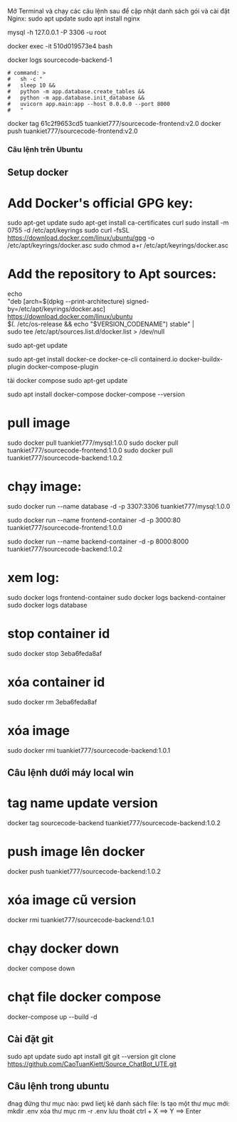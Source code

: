 Mở Terminal và chạy các câu lệnh sau để cập nhật danh sách gói và cài đặt Nginx:
sudo apt update
sudo apt install nginx

mysql -h 127.0.0.1 -P 3306 -u root

docker exec -it 510d019573e4 bash

docker logs sourcecode-backend-1

    # command: >
    #   sh -c "
    #   sleep 10 &&
    #   python -m app.database.create_tables &&
    #   python -m app.database.init_database &&
    #   uvicorn app.main:app --host 0.0.0.0 --port 8000
    #   "

docker tag 61c2f9653cd5 tuankiet777/sourcecode-frontend:v2.0
docker push tuankiet777/sourcecode-frontend:v2.0

### Câu lệnh trên Ubuntu

## Setup docker

# Add Docker's official GPG key:

sudo apt-get update
sudo apt-get install ca-certificates curl
sudo install -m 0755 -d /etc/apt/keyrings
sudo curl -fsSL https://download.docker.com/linux/ubuntu/gpg -o /etc/apt/keyrings/docker.asc
sudo chmod a+r /etc/apt/keyrings/docker.asc

# Add the repository to Apt sources:

echo \
 "deb [arch=$(dpkg --print-architecture) signed-by=/etc/apt/keyrings/docker.asc] https://download.docker.com/linux/ubuntu \
 $(. /etc/os-release && echo "$VERSION_CODENAME") stable" | \
 sudo tee /etc/apt/sources.list.d/docker.list > /dev/null

sudo apt-get update

sudo apt-get install docker-ce docker-ce-cli containerd.io docker-buildx-plugin docker-compose-plugin

tải docker compose
sudo apt-get update

sudo apt install docker-compose
docker-compose --version

# pull image

sudo docker pull tuankiet777/mysql:1.0.0
sudo docker pull tuankiet777/sourcecode-frontend:1.0.0
sudo docker pull tuankiet777/sourcecode-backend:1.0.2

# chạy image:

sudo docker run --name database -d -p 3307:3306 tuankiet777/mysql:1.0.0

sudo docker run --name frontend-container -d -p 3000:80 tuankiet777/sourcecode-frontend:1.0.0

sudo docker run --name backend-container -d -p 8000:8000 tuankiet777/sourcecode-backend:1.0.2

# xem log:

sudo docker logs frontend-container
sudo docker logs backend-container
sudo docker logs database

# stop container id

sudo docker stop 3eba6feda8af

# xóa container id

sudo docker rm 3eba6feda8af

# xóa image

sudo docker rmi tuankiet777/sourcecode-backend:1.0.1

## Câu lệnh dưới máy local win

# tag name update version

docker tag sourcecode-backend tuankiet777/sourcecode-backend:1.0.2

# push image lên docker

docker push tuankiet777/sourcecode-backend:1.0.2

# xóa image cũ version

docker rmi tuankiet777/sourcecode-backend:1.0.1

# chạy docker down

docker compose down

# chạt file docker compose

docker-compose up --build -d

## Cài đặt git

sudo apt update
sudo apt install git
git --version
git clone https://github.com/CaoTuanKiett/Source_ChatBot_UTE.git

## Câu lệnh trong ubuntu

đnag đứng thư mục nào: pwd
lietj kê danh sách file: ls
tạo một thư mục mới: mkdir .env
xóa thư mục rm -r .env
lưu thoát ctrl + X ==> Y ==> Enter
